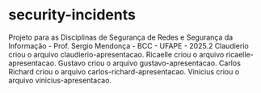 # security-incidents
Projeto para as Disciplinas de Segurança de Redes e Segurança da Informação - Prof. Sergio Mendonça - BCC - UFAPE - 2025.2
Claudierio criou o arquivo claudierio-apresentacao.
Ricaelle criou o arquivo ricaelle-apresentacao.
Gustavo criou o arquivo gustavo-apresentacao.
Carlos Richard criou o arquivo carlos-richard-apresentacao.
Vinicius criou o arquivo vinicius-apresentacao.

